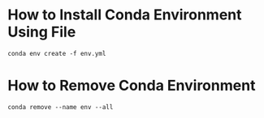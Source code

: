 # How to Install Conda Environment Using File

```
conda env create -f env.yml
```

# How to Remove Conda Environment

```
conda remove --name env --all
```
